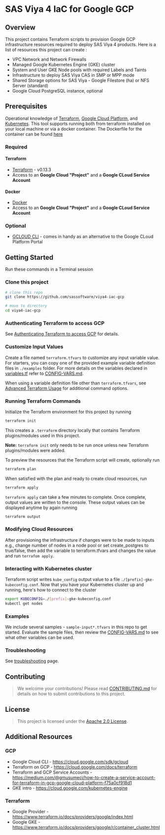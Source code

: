 # SAS Viya 4 IaC for Google GCP

## Overview

This project contains Terraform scripts to provision Google GCP infrastructure resources required to deploy SAS Viya 4 products. Here is a list of resources this project can create :

  - VPC Network and Network Firewalls
  - Managed Google Kubernetes Engine (GKE) cluster
  - System and User GKE Node pools with required Labels and Taints
  - Infrastructure to deploy SAS Viya CAS in SMP or MPP mode
  - Shared Storage options for SAS Viya -  Google Filestore (ha) or NFS Server (standard)
  - Google Cloud PostgreSQL instance, optional

## Prerequisites

Operational knowledge of [Terraform](https://www.terraform.io/intro/index.html), [Google Cloud Platform](https://https://cloud.google.com/), and [Kubernetes](https://kubernetes.io/docs/concepts/).
This tool supports running both from terraform installed on your local machine or via a docker container. The Dockerfile for the container can be found [here](Dockerfile)

### Required

#### Terraform

- [Terraform](https://www.terraform.io/downloads.html) - v0.13.3
- Access to an **Google Cloud "Project"** and a **Google CLoud Service Account** 

#### Docker

- [Docker](https://docs.docker.com/get-docker/)
- Access to an **Google Cloud "Project"** and a **Google CLoud Service Account** 

### Optional

- [GCLOUD CLI](https://cloud.google.com/sdk/gcloud) - comes in handy as an alternative to the Google CLoud Platform Portal

## Getting Started

Run these commands in a Terminal session

### Clone this project

```bash
# clone this repo
git clone https://github.com/sassoftware/viya4-iac-gcp

# move to directory
cd viya4-iac-gcp
```

### Authenticating Terraform to access GCP

See [Authenticating Terraform to access GCP](./docs/user/TerraformGCPAuthentication.md) for details.

### Customize Input Values

Create a file named `terraform.tfvars` to customize any input variable value. For starters, you can copy one of the provided example variable definition files in `./examples` folder. For more details on the variables declared in [variables.tf](variables.tf) refer to [CONFIG-VARS.md](docs/CONFIG-VARS.md).

When using a variable definition file other than `terraform.tfvars`, see [Advanced Terraform Usage](docs/user/AdvancedTerraformUsage.md) for additional command options.

### Running Terraform Commands

Initialize the Terraform environment for this project by running 

```bash
terraform init
```

This creates a `.terraform` directory locally that contains Terraform plugins/modules used in this project.

**Note:** `terraform init` only needs to be run once unless new Terraform plugins/modules were added.

To preview the resources that the Terraform script will create, optionally run

```bash
terraform plan
```

When satisfied with the plan and ready to create cloud resources, run

```bash
terraform apply
```

`terraform apply` can take a few minutes to complete. Once complete, output values are written to the console. These output values can be displayed anytime by again running

```bash
terraform output
```

### Modifying Cloud Resources

After provisioning the infrastructure if changes were to be made to inputs e.g., change number of nodes in a node pool or set create_postgres to true/false, then add the variable to terraform.tfvars and changes the value and run `terrafom apply`.

### Interacting with Kubernetes cluster

Terraform script writes `kube_config` output value to a file `./[prefix]-gke-kubeconfig.conf`. Now that you have your Kubernetes cluster up and running, here's how to connect to the cluster

```bash
export KUBECONFIG=./[prefix]-gke-kubeconfig.conf
kubectl get nodes
```

### Examples

We include several samples - `sample-input*.tfvars` in this repo to get started. Evaluate the sample files, then review the [CONFIG-VARS.md](docs/CONFIG-VARS.md) to see what other variables can be used.

### Troubleshooting

See [troubleshooting](./docs/Troubleshooting.md) page.

## Contributing

> We welcome your contributions! Please read [CONTRIBUTING.md](CONTRIBUTING.md) for details on how to submit contributions to this project. 

## License

> This project is licensed under the [Apache 2.0 License](LICENSE).

## Additional Resources

### GCP

- Google Cloud CLI - https://cloud.google.com/sdk/gcloud
- Terraform on GCP - https://cloud.google.com/docs/terraform
- Terraform and GCP Service Accounts - https://medium.com/@gmusumeci/how-to-create-a-service-account-for-terraform-in-gcp-google-cloud-platform-f75a0cf918d1
- GKE intro - https://cloud.google.com/kubernetes-engine

### Terraform 

- Google Provider - https://www.terraform.io/docs/providers/google/index.html
- Google GKE - https://www.terraform.io/docs/providers/google/r/container_cluster.html
